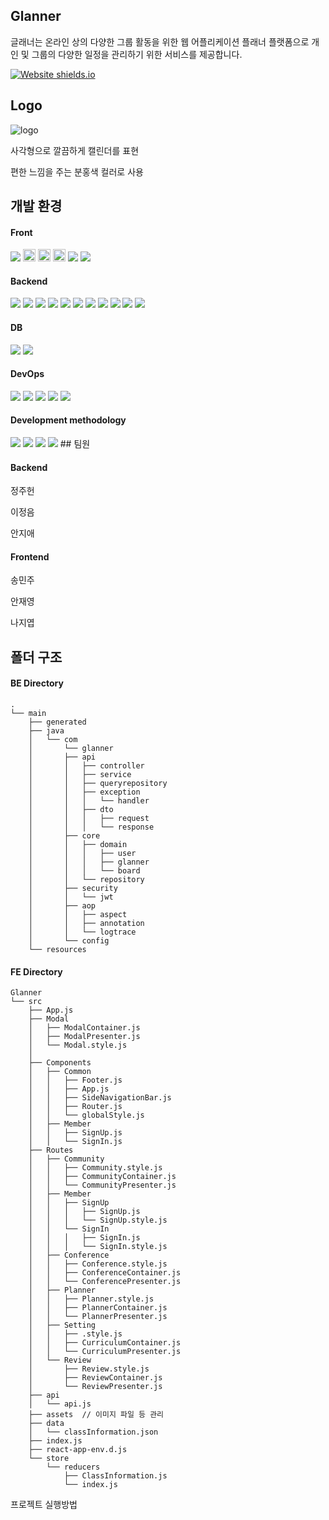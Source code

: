 ## Glanner

글래너는 온라인 상의 다양한 그룹 활동을 위한 웹 어플리케이션 플래너 플랫폼으로 개인 및 그룹의 다양한 일정을 관리하기 위한 서비스를 제공합니다.

[![Website shields.io](https://img.shields.io/website-up-down-green-red/http/querydsl.github.io.svg)](https://butter-node-0ad.notion.site/Glanner-b16e6b30b2d64e76b05c75cfccc0862f)

## Logo

![logo](http://localhost:3000/static/media/glannerLogo1.3190f666fb1ee6ffc4c2.png)

 사각형으로 깔끔하게 캘린더를 표현

편한 느낌을 주는 분홍색 컬러로 사용

## 개발 환경

#### Front
<img src="https://img.shields.io/badge/-MUI-007396?style=flat-square"/>
<img src="https://img.shields.io/badge/react-61DAFB?style=flat-square&logo=react&logoColor=black" height="20px">
<img src="https://img.shields.io/badge/React_router-CA4245?style=flat-square&logo=reactrouter&logoColor=white" height="20px">
<img src="https://img.shields.io/badge/redux-764ABC?style=flat-square&logo=redux&logoColor=white" height="20px">
<img src="https://img.shields.io/badge/-Axios-007396?style=flat-square"/>
<img src="https://img.shields.io/badge/-OpenVidu-007396?style=flat-square"/>

#### Backend
<img src="https://img.shields.io/badge/-JAVA-007396?style=flat-square&logo=java&logoColor=white">
<img src="https://img.shields.io/badge/-Spring Boot-6DB33F?style=flat-square&logo=SpringBoot&logoColor=white"/> 
<img src="https://img.shields.io/badge/-Spring%20Data%20JPA-6DB33F?style=flat-square&logo=Spring&logoColor=white"/>
<img src="https://img.shields.io/badge/-Querydsl-181717?style=flat-square&logo=github&logoColor=white"/>
<img src="https://img.shields.io/badge/-Spring%20Security-6DB33F?style=flat-square&logo=Spring&logoColor=white"/>
<img src="https://img.shields.io/badge/-Spring%20AOP-6DB33F?style=flat-square&logo=Spring&logoColor=white"/>
<img src="https://img.shields.io/badge/-JWT-007396?style=flat-square&logo=java&logoColor=white"/>
<img src="https://img.shields.io/badge/-JUnit5-007396?style=flat-square&logo=java&logoColor=white"/>
<img src="https://img.shields.io/badge/-Mockito-007396?style=flat-square&logo=java&logoColor=white"/>
<img src="https://img.shields.io/badge/-Swagger-85EA2D?style=flat-square&logo=Swagger&logoColor=black"/>
<img src="https://img.shields.io/badge/-Gradle-02303A?style=flat-square&logo=Gradle"/>

#### DB
<img src="https://img.shields.io/badge/-mariaDB-003545?style=flat-square&logo=mariaDB&logoColor=white">
<img src="https://img.shields.io/badge/-H2-181717?style=flat-square"/>

#### DevOps
<img src="https://img.shields.io/badge/-Amazon AWS-232F3E?style=flat-square&logo=AmazonAWS&logoColor=white"/>
<img src="https://img.shields.io/badge/-Docker-2496ED?style=flat-square&logo=Docker&logoColor=white"/>
<img src="https://img.shields.io/badge/-Ngnix-181717?style=flat-square"/>
<img src="https://img.shields.io/badge/-Jenkins-D24939?style=flat-square&logo=jenkins&logoColor=black"/>
<img src="https://img.shields.io/badge/-Jira-0052CC?style=flat-square&logo=jira&logoColor=black"/>

#### Development methodology
<img src="https://img.shields.io/badge/-Doamin%20Driven%20Desigin-181717?style=flat-square"/>
<img src="https://img.shields.io/badge/-SOLID-181717?style=flat-square"/>
<img src="https://img.shields.io/badge/-Test%20Driven%20Design-181717?style=flat-square"/>
<img src="https://img.shields.io/badge/-Agile-181717?style=flat-square"/>
## 팀원

#### Backend

정주헌

이정음

안지애

#### Frontend

송민주

안재영

나지엽

## 폴더 구조

#### BE Directory

```
.
└── main
    ├── generated
    ├── java
    │   └── com
    │       └── glanner
    │       ├── api
    │       │   ├── controller
    │       │   ├── service
    │       │   ├── queryrepository
    │       │   ├── exception
    │       │   │   └── handler
    │       │   ├── dto
    │       │   │   ├── request
    │       │   │   └── response
    │       ├── core
    │       │   ├── domain
    │       │   │   ├── user
    │       │   │   ├── glanner
    │       │   │   └── board
    │       │   └── repository
    │       ├── security
    │       │   └── jwt
    │       ├── aop
    │       │   ├── aspect
    │       │   ├── annotation
    │       │   └── logtrace
    │       └── config
    └── resources

```

#### FE Directory

```
Glanner
└── src
    ├── App.js
    ├── Modal
    │	├── ModalContainer.js
    │	├── ModalPresenter.js
    │	└── Modal.style.js
    │	
    ├── Components 
    │   ├── Common
    │   │   ├── Footer.js
    │   │   ├── App.js
	│   │   ├── SideNavigationBar.js
	│   │   ├── Router.js
	│   │   └── globalStyle.js
	│   ├── Member
	│   │   ├── SignUp.js
	│   │   └── SignIn.js
	├── Routes
    │   ├── Community
    │   │   ├── Community.style.js
    │   │   ├── CommunityContainer.js
    │   │   └── CommunityPresenter.js
    │   ├── Member
    │   │   ├── SignUp
	│	│   │   ├── SignUp.js
	│  	│   │   └── SignUp.style.js
    │   │   └── SignIn
	│	│   │   ├── SignIn.js
	│  	│   │   └── SignIn.style.js
	│   ├── Conference
    │   │   ├── Conference.style.js
    │   │   ├── ConferenceContainer.js
    │   │   └── ConferencePresenter.js
	│   ├── Planner
    │   │   ├── Planner.style.js
    │   │   ├── PlannerContainer.js
    │   │   └── PlannerPresenter.js
    │   ├── Setting
    │   │   ├── .style.js
    │   │   ├── CurriculumContainer.js
    │   │   └── CurriculumPresenter.js
    │   └── Review
    │       ├── Review.style.js
    │       ├── ReviewContainer.js
    │       └── ReviewPresenter.js
    ├── api
    │   └── api.js
    ├── assets  // 이미지 파일 등 관리
    ├── data
    │   └── classInformation.json
    ├── index.js
    ├── react-app-env.d.js
    └── store
        └── reducers
            ├── ClassInformation.js
            └── index.js
```

프로젝트 실행방법

